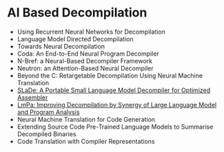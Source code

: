 # AI Based Decompilation

- Using Recurrent Neural Networks for Decompilation
- Language Model Directed Decompilation
- Towards Neural Decompilation
- Coda: An End-to-End Neural Program Decompiler
- N-Bref: a Neural-Based Decompiler Framework
- Neutron: an Attention-Based Neural Decompiler
- Beyond the C: Retargetable Decompilation Using Neural Machine Translation
- [SLaDe: A Portable Small Language Model Decompiler for Optimized Assembler](./slade.md)
- [LmPa: Improving Decompilation by Synergy of Large Language Model and Program Analysis](./lmpa.md)
- Neural Machine Translation for Code Generation
- Extending Source Code Pre-Trained Language Models to Summarise Decompiled Binaries
- Code Translation with Compiler Representations
